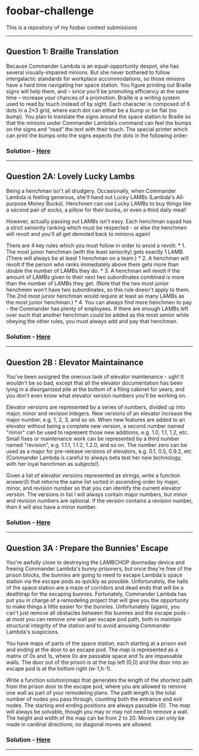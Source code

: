 # foobar-challenge
This is a repository of my foobar contest submissions

----

## Question 1: Braille Translation

Because Commander Lambda is an equal-opportunity despot, she has several visually-impaired minions.
But she never bothered to follow intergalactic standards for workplace accommodations, so those minions have a hard time navigating her space station.
You figure printing out Braille signs will help them, and – since you’ll be promoting efficiency at the same time – increase your chances of a promotion.
Braille is a writing system used to read by touch instead of by sight.
Each character is composed of 6 dots in a 2×3 grid, where each dot can either be a bump or be flat (no bump).
You plan to translate the signs around the space station to Braille so that the minions under Commander Lambda’s command can feel the bumps on the signs and “read” the text with their touch.
The special printer which can print the bumps onto the signs expects the dots in the following order:

### Solution - [Here](https://github.com/Rishikesh-12/foobar-challenge/blob/master/foobar1.py)

----

## Question 2A: Lovely Lucky Lambs

<p>Being a henchman isn't all drudgery. Occasionally, when Commander Lambda is feeling generous, she'll hand out Lucky LAMBs (Lambda's All-purpose Money Bucks). Henchmen can use Lucky LAMBs to buy things like a second pair of socks, a pillow for their bunks, or even a third daily meal!</p>

<p>However, actually passing out LAMBs isn't easy. Each henchman squad has a strict seniority ranking which must be respected - or else the henchmen will revolt and you'll all get demoted back to minions again! <p>

<p>There are 4 key rules which you must follow in order to avoid a revolt:
*    1. The most junior henchman (with the least seniority) gets exactly 1 LAMB.  (There will always be at least 1 henchman on a team.)
*   2. A henchman will revolt if the person who ranks immediately above them gets more than double the number of LAMBs they do.
*    3. A henchman will revolt if the amount of LAMBs given to their next two subordinates combined is more than the number of LAMBs they get.  (Note that the two most junior henchmen won't have two subordinates, so this rule doesn't apply to them.  The 2nd most junior henchman would require at least as many LAMBs as the most junior henchman.)
*    4. You can always find more henchmen to pay - the Commander has plenty of employees.  If there are enough LAMBs left over such that another henchman could be added as the most senior while obeying the other rules, you must always add and pay that henchman.</p>

### Solution - [Here](https://github.com/Rishikesh-12/foobar-challenge/blob/master/foobar2A.py)

---------------

## Question 2B : Elevator Maintainance

<p>You've been assigned the onerous task of elevator maintenance - ugh! It wouldn't be so bad, except that all the elevator documentation has been lying in a disorganized pile at the bottom of a filing cabinet for years, and you don't even know what elevator version numbers you'll be working on.</p>

<p>Elevator versions are represented by a series of numbers, divided up into major, minor and revision integers. New versions of an elevator increase the major number, e.g. 1, 2, 3, and so on. When new features are added to an elevator without being a complete new version, a second number named "minor" can be used to represent those new additions, e.g. 1.0, 1.1, 1.2, etc. Small fixes or maintenance work can be represented by a third number named "revision", e.g. 1.1.1, 1.1.2, 1.2.0, and so on. The number zero can be used as a major for pre-release versions of elevators, e.g. 0.1, 0.5, 0.9.2, etc (Commander Lambda is careful to always beta test her new technology, with her loyal henchmen as subjects!).</p>

<p>Given a list of elevator versions represented as strings, write a function answer(l) that returns the same list sorted in ascending order by major, minor, and revision number so that you can identify the current elevator version. The versions in list l will always contain major numbers, but minor and revision numbers are optional. If the version contains a revision number, then it will also have a minor number.</p>

### Solution - [Here](https://github.com/Rishikesh-12/foobar-challenge/blob/master/foobar2B.py)

-----

## Question 3A : Prepare the Bunnies' Escape

<p>You're awfully close to destroying the LAMBCHOP doomsday device and freeing Commander Lambda's bunny prisoners, but once they're free of the prison blocks, the bunnies are going to need to escape Lambda's space station via the escape pods as quickly as possible. Unfortunately, the halls of the space station are a maze of corridors and dead ends that will be a deathtrap for the escaping bunnies. Fortunately, Commander Lambda has put you in charge of a remodeling project that will give you the opportunity to make things a little easier for the bunnies. Unfortunately (again), you can't just remove all obstacles between the bunnies and the escape pods - at most you can remove one wall per escape pod path, both to maintain structural integrity of the station and to avoid arousing Commander Lambda's suspicions. </p>

<p>You have maps of parts of the space station, each starting at a prison exit and ending at the door to an escape pod. The map is represented as a matrix of 0s and 1s, where 0s are passable space and 1s are impassable walls. The door out of the prison is at the top left (0,0) and the door into an escape pod is at the bottom right (w-1,h-1).</p> 

<p>Write a function solution(map) that generates the length of the shortest path from the prison door to the escape pod, where you are allowed to remove one wall as part of your remodeling plans. The path length is the total number of nodes you pass through, counting both the entrance and exit nodes. The starting and ending positions are always passable (0). The map will always be solvable, though you may or may not need to remove a wall. The height and width of the map can be from 2 to 20. Moves can only be made in cardinal directions; no diagonal moves are allowed.</p>

### Solution - [Here](https://github.com/Rishikesh-12/foobar-challenge/blob/master/foobar3A.py)

-----